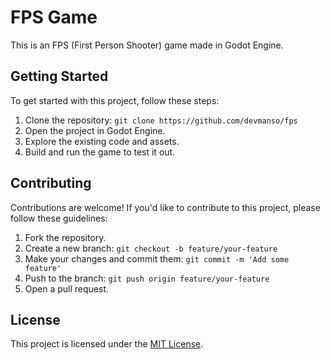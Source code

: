 # FPS Game

This is an FPS (First Person Shooter) game made in Godot Engine.

## Getting Started

To get started with this project, follow these steps:

1. Clone the repository: `git clone https://github.com/devmanso/fps`
2. Open the project in Godot Engine.
3. Explore the existing code and assets.
4. Build and run the game to test it out.

## Contributing

Contributions are welcome! If you'd like to contribute to this project, please follow these guidelines:

1. Fork the repository.
2. Create a new branch: `git checkout -b feature/your-feature`
3. Make your changes and commit them: `git commit -m 'Add some feature'`
4. Push to the branch: `git push origin feature/your-feature`
5. Open a pull request.

## License

This project is licensed under the [MIT License](LICENSE).
